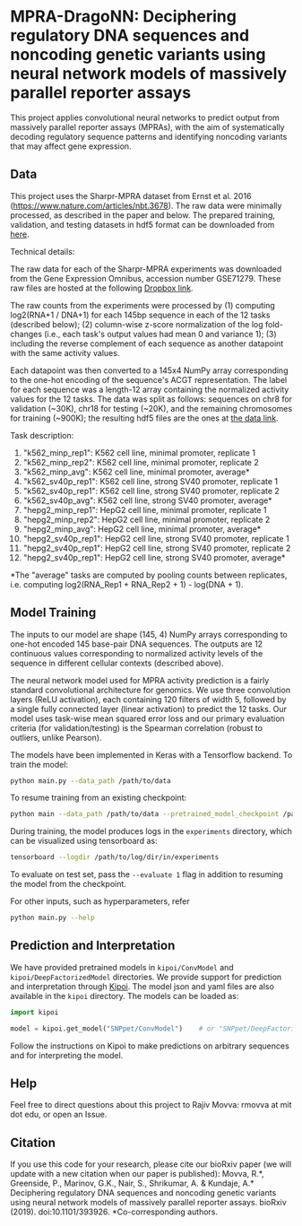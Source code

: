 # MPRA-DragoNN: Deciphering regulatory DNA sequences and noncoding genetic variants using neural network models of massively parallel reporter assays

This project applies convolutional neural networks to predict output from massively parallel reporter assays (MPRAs), with the aim of systematically decoding regulatory sequence patterns and identifying noncoding variants that may affect gene expression.

## Data

This project uses the Sharpr-MPRA dataset from Ernst et al. 2016 (https://www.nature.com/articles/nbt.3678). The raw data were minimally processed, as described in the paper and below. The prepared training, validation, and testing datasets in hdf5 format can be downloaded from [here](http://mitra.stanford.edu/kundaje/projects/mpra/).

Technical details:

The raw data for each of the Sharpr-MPRA experiments was downloaded from the Gene Expression Omnibus, accession number GSE71279. These raw files are hosted at the following [Dropbox link](https://www.dropbox.com/sh/wh7b30dauxuajcw/AABQsvfmG65knGbFv0UsIcv1a?dl=0). 

The raw counts from the experiments were processed by (1) computing log2(RNA+1 / DNA+1) for each 145bp sequence in each of the 12 tasks (described below); (2) column-wise z-score normalization of the log fold-changes (i.e., each task's output values had mean 0 and variance 1); (3) including the reverse complement of each sequence as another datapoint with the same activity values.

Each datapoint was then converted to a 145x4 NumPy array corresponding to the one-hot encoding of the sequence's ACGT representation. The label for each sequence was a length-12 array containing the normalized activity values for the 12 tasks. The data was split as follows: sequences on chr8 for validation (~30K), chr18 for testing (~20K), and the remaining chromosomes for training (~900K); the resulting hdf5 files are the ones at [the data link](http://mitra.stanford.edu/kundaje/projects/mpra/).

Task description:

1. "k562_minp_rep1": K562 cell line, minimal promoter, replicate 1
1. "k562_minp_rep2": K562 cell line, minimal promoter, replicate 2
1. "k562_minp_avg": K562 cell line, minimal promoter, average\*
1. "k562_sv40p_rep1": K562 cell line, strong SV40 promoter, replicate 1
1. "k562_sv40p_rep1": K562 cell line, strong SV40 promoter, replicate 2
1. "k562_sv40p_avg": K562 cell line, strong SV40 promoter, average\*
1. "hepg2_minp_rep1": HepG2 cell line, minimal promoter, replicate 1
1. "hepg2_minp_rep2": HepG2 cell line, minimal promoter, replicate 2
1. "hepg2_minp_avg": HepG2 cell line, minimal promoter, average\*
1. "hepg2_sv40p_rep1": HepG2 cell line, strong SV40 promoter, replicate 1
1. "hepg2_sv40p_rep1": HepG2 cell line, strong SV40 promoter, replicate 2
1. "hepg2_sv40p_rep1": HepG2 cell line, strong SV40 promoter, average\*

\*The "average" tasks are computed by pooling counts between replicates, i.e. computing log2(RNA_Rep1 + RNA_Rep2 + 1) - log(DNA + 1).


## Model Training 

The inputs to our model are shape (145, 4) NumPy arrays corresponding to one-hot encoded 145 base-pair DNA sequences. The outputs are 12 continuous values corresponding to normalized activity levels of the sequence in different cellular contexts (described above).

The neural network model used for MPRA activity prediction is a fairly standard convolutional architecture for genomics. We use three convolution layers (ReLU activation), each containing 120 filters of width 5, followed by a single fully connected layer (linear activation) to predict the 12 tasks. Our model uses task-wise mean squared error loss and our primary evaluation criteria (for validation/testing) is the Spearman correlation (robust to outliers, unlike Pearson).

The models have been implemented in Keras with a Tensorflow backend. To train the model:

```bash
python main.py --data_path /path/to/data
```

To resume training from an existing checkpoint:

```bash
python main --data_path /path/to/data --pretrained_model_checkpoint /path/to/checkpoint/model
```

During training, the model produces logs in the `experiments` directory, which can be visualized using tensorboard as:

```bash
tensorboard --logdir /path/to/log/dir/in/experiments
```

To evaluate on test set, pass the `--evaluate 1` flag in addition to resuming the model from the checkpoint.

For other inputs, such as hyperparameters, refer

```bash
python main.py --help
```

## Prediction and Interpretation 

We have provided pretrained models in `kipoi/ConvModel` and `kipoi/DeepFactorizedModel` directories. We provide support for prediction and interpretation through [Kipoi](https://github.com/kipoi/kipoi). The model json and yaml files are also available in the `kipoi` directory. The models can be loaded as:

```python
import kipoi

model = kipoi.get_model("SNPpet/ConvModel")    # or "SNPpet/DeepFactorizedModel"
```

Follow the instructions on Kipoi to make predictions on arbitrary sequences and for interpreting the model. 

## Help

Feel free to direct questions about this project to Rajiv Movva: rmovva at mit dot edu, or open an Issue.

## Citation

If you use this code for your research, please cite our bioRxiv paper (we will update with a new citation when our paper is published): Movva, R.\*, Greenside, P., Marinov, G.K., Nair, S., Shrikumar, A. & Kundaje, A.\* Deciphering regulatory DNA sequences and noncoding genetic variants using neural network models of massively parallel reporter assays. bioRxiv (2019). doi:10.1101/393926. \*Co-corresponding authors.
